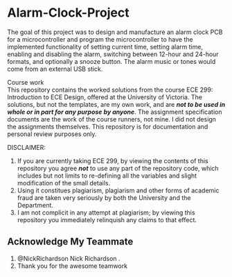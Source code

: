 # Alarm-Clock-Project
The goal of this project was to design and manufacture an alarm clock PCB for a microcontroller and program the microcontroller to have the implemented functionality of setting current time, setting alarm time, enabling and disabling the alarm, switching between 12-hour and 24-hour formats, and optionally a snooze button. The alarm music or tones would come from an external USB stick. 

Course work\
This repository contains the worked solutions from the course ECE 299: Introduction to ECE Design, offered at the University of Victoria. The solutions, but not the templates, are my own work, and are ***not to be used in whole or in part for any purpose by anyone***. The assignment specification documents are the work of the course runners, not mine. I did not design the assignments themselves. This repository is for documentation and personal review purposes only.

DISCLAIMER:

1. If you are currently taking ECE 299, by viewing the contents of this repository you agree ***not*** to use any part of the repository code, which includes but not limits to re-defining all the variables and slight modification of the small details.
2. Using it constitues plagiarism, plagiarism and other forms of academic fraud are taken very seriously by both the University and the Department. 
3. I am not complicit in any attempt at plagiarism; by viewing this repository you immediately relinquish any claims to that effect.

## Acknowledge My Teammate

1. @NickRichardson Nick Richardson .
2. Thank you for the awesome teamwork
